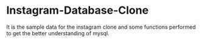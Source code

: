 # Instagram-Database-Clone

It is the  sample data for the instagram clone and some functions performed to get the better understanding of mysql.
